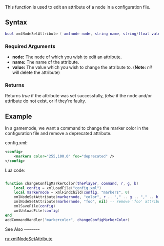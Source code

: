 This function is used to edit an attribute of a node in a configuration file.

Syntax
------

``` lua
bool xmlNodeSetAttribute ( xmlnode node, string name, string/float value )             
```

### Required Arguments

-   **node:** The node of which you wish to edit an attribute.
-   **name:** The name of the attribute.
-   **value:** The value which you wish to change the attribute to. (**Note:** *nil* will delete the attribute)

### Returns

Returns *true* if the attribute was set successfully, *false* if the node and/or attribute do not exist, or if they're faulty.

Example
-------

<section name="Server" class="server" show="true">
In a gamemode, we want a command to change the marker color in the configuration file and remove a deprecated attribute.

config.xml:

``` xml
<config>
    <markers color="255,100,0" foo="deprecated" />
</config>
```

Lua code:

``` lua

function changeConfigMarkerColor(thePlayer, command, r, g, b)
    local config = xmlLoadFile("config.xml")
    local markernode = xmlFindChild(config, "markers", 0)
    xmlNodeSetAttribute(markernode, "color", r .. "," .. g .. "," .. b)
    xmlNodeSetAttribute(markernode, "foo", nil) -- remove 'foo' attribute
    xmlSaveFile(config)
    xmlUnloadFile(config)
end
addCommandHandler("markercolor", changeConfigMarkerColor)
```

</section>
See Also
--------

[ru:xmlNodeSetAttribute](/docs/ru:xmlnodesetattribute.md "wikilink")
